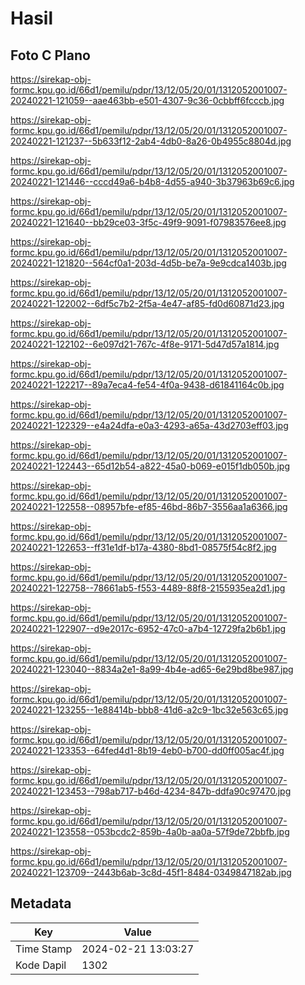 # Hasil

## Foto C Plano

https://sirekap-obj-formc.kpu.go.id/66d1/pemilu/pdpr/13/12/05/20/01/1312052001007-20240221-121059--aae463bb-e501-4307-9c36-0cbbff6fcccb.jpg

https://sirekap-obj-formc.kpu.go.id/66d1/pemilu/pdpr/13/12/05/20/01/1312052001007-20240221-121237--5b633f12-2ab4-4db0-8a26-0b4955c8804d.jpg

https://sirekap-obj-formc.kpu.go.id/66d1/pemilu/pdpr/13/12/05/20/01/1312052001007-20240221-121446--cccd49a6-b4b8-4d55-a940-3b37963b69c6.jpg

https://sirekap-obj-formc.kpu.go.id/66d1/pemilu/pdpr/13/12/05/20/01/1312052001007-20240221-121640--bb29ce03-3f5c-49f9-9091-f07983576ee8.jpg

https://sirekap-obj-formc.kpu.go.id/66d1/pemilu/pdpr/13/12/05/20/01/1312052001007-20240221-121820--564cf0a1-203d-4d5b-be7a-9e9cdca1403b.jpg

https://sirekap-obj-formc.kpu.go.id/66d1/pemilu/pdpr/13/12/05/20/01/1312052001007-20240221-122002--6df5c7b2-2f5a-4e47-af85-fd0d60871d23.jpg

https://sirekap-obj-formc.kpu.go.id/66d1/pemilu/pdpr/13/12/05/20/01/1312052001007-20240221-122102--6e097d21-767c-4f8e-9171-5d47d57a1814.jpg

https://sirekap-obj-formc.kpu.go.id/66d1/pemilu/pdpr/13/12/05/20/01/1312052001007-20240221-122217--89a7eca4-fe54-4f0a-9438-d61841164c0b.jpg

https://sirekap-obj-formc.kpu.go.id/66d1/pemilu/pdpr/13/12/05/20/01/1312052001007-20240221-122329--e4a24dfa-e0a3-4293-a65a-43d2703eff03.jpg

https://sirekap-obj-formc.kpu.go.id/66d1/pemilu/pdpr/13/12/05/20/01/1312052001007-20240221-122443--65d12b54-a822-45a0-b069-e015f1db050b.jpg

https://sirekap-obj-formc.kpu.go.id/66d1/pemilu/pdpr/13/12/05/20/01/1312052001007-20240221-122558--08957bfe-ef85-46bd-86b7-3556aa1a6366.jpg

https://sirekap-obj-formc.kpu.go.id/66d1/pemilu/pdpr/13/12/05/20/01/1312052001007-20240221-122653--ff31e1df-b17a-4380-8bd1-08575f54c8f2.jpg

https://sirekap-obj-formc.kpu.go.id/66d1/pemilu/pdpr/13/12/05/20/01/1312052001007-20240221-122758--78661ab5-f553-4489-88f8-2155935ea2d1.jpg

https://sirekap-obj-formc.kpu.go.id/66d1/pemilu/pdpr/13/12/05/20/01/1312052001007-20240221-122907--d9e2017c-6952-47c0-a7b4-12729fa2b6b1.jpg

https://sirekap-obj-formc.kpu.go.id/66d1/pemilu/pdpr/13/12/05/20/01/1312052001007-20240221-123040--8834a2e1-8a99-4b4e-ad65-6e29bd8be987.jpg

https://sirekap-obj-formc.kpu.go.id/66d1/pemilu/pdpr/13/12/05/20/01/1312052001007-20240221-123255--1e88414b-bbb8-41d6-a2c9-1bc32e563c65.jpg

https://sirekap-obj-formc.kpu.go.id/66d1/pemilu/pdpr/13/12/05/20/01/1312052001007-20240221-123353--64fed4d1-8b19-4eb0-b700-dd0ff005ac4f.jpg

https://sirekap-obj-formc.kpu.go.id/66d1/pemilu/pdpr/13/12/05/20/01/1312052001007-20240221-123453--798ab717-b46d-4234-847b-ddfa90c97470.jpg

https://sirekap-obj-formc.kpu.go.id/66d1/pemilu/pdpr/13/12/05/20/01/1312052001007-20240221-123558--053bcdc2-859b-4a0b-aa0a-57f9de72bbfb.jpg

https://sirekap-obj-formc.kpu.go.id/66d1/pemilu/pdpr/13/12/05/20/01/1312052001007-20240221-123709--2443b6ab-3c8d-45f1-8484-0349847182ab.jpg


## Metadata

| Key        | Value               |
| ---------- | ------------------- |
| Time Stamp | 2024-02-21 13:03:27 |
| Kode Dapil | 1302                |



